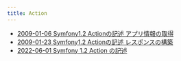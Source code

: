 ```yaml
---
title: Action
---
```



- [2009-01-06 Symfony1.2 Actionの記述 アプリ情報の取得](./../../../../../../d/2009/01/06/Symfony1.2_Actionの記述_アプリ情報の取得.md)
- [2009-01-23 Symfony1.2 Actionの記述 レスポンスの構築](./../../../../../../d/2009/01/23/Symfony1.2_Actionの記述_レスポンスの構築.md)
- [2022-06-01 Symfony 1.2 Action の記述](./../../../../../../d/2009/01/06/Symfony1.2_Action_の記述.md)




